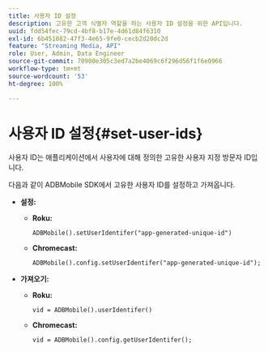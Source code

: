 ```yaml
---
title: 사용자 ID 설정
description: 고유한 고객 식별자 역할을 하는 사용자 ID 설정을 위한 API입니다.
uuid: fdd54fec-79cd-4bf8-b17e-4d61d84f6310
exl-id: 6b451082-47f3-4e65-9fe0-cecb2d20dc2d
feature: "Streaming Media, API"
role: User, Admin, Data Engineer
source-git-commit: 70900e305c3ed7a2be4069c6f296d56f1f6e0966
workflow-type: tm+mt
source-wordcount: '53'
ht-degree: 100%

---
```


# 사용자 ID 설정{#set-user-ids}

사용자 ID는 애플리케이션에서 사용자에 대해 정의한 고유한 사용자 지정 방문자 ID입니다.

다음과 같이 ADBMobile SDK에서 고유한 사용자 ID를 설정하고 가져옵니다.

* **설정:**

   * **Roku:**

     ```
     ADBMobile().setUserIdentifer("app-generated-unique-id")
     ```

   * **Chromecast:**

     ```
     ADBMobile().config.setUserIdentifer("app-generated-unique-id");
     ```

* **가져오기:**

   * **Roku:**

     ```
     vid = ADBMobile().userIdentifer()
     ```

   * **Chromecast:**

     ```
     vid = ADBMobile().config.getUserIdentifer();
     ```
